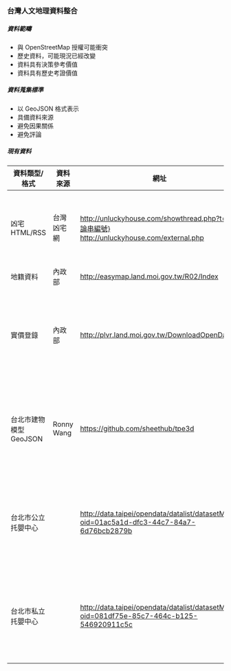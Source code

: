 ### 台灣人文地理資料整合

##### 資料範疇
* 與 OpenStreetMap 授權可能衝突
* 歷史資料，可能現況已經改變
* 資料具有決策參考價值
* 資料具有歷史考證價值

##### 資料蒐集標準
* 以 GeoJSON 格式表示
* 具備資料來源
* 避免因果關係
* 避免評論

##### 現有資料
資料類型/格式 | 資料來源 | 網址 | 授權
---- | ---- | ---- | ----
凶宅<br>HTML/RSS | 台灣凶宅網 | http://unluckyhouse.com/showthread.php?t={討論串編號}<br>http://unluckyhouse.com/external.php | 需要問一下站長
地籍資料 | 內政部 | http://easymap.land.moi.gov.tw/R02/Index |
實價登錄 | 內政部 | http://plvr.land.moi.gov.tw/DownloadOpenData | [政府開放資料授權 v1](http://data.gov.tw/?q=principle)
台北市建物模型 GeoJSON | Ronny Wang | https://github.com/sheethub/tpe3d | [政府開放資料授權 v1](http://data.gov.tw/?q=principle)
台北市公立托嬰中心 | | http://data.taipei/opendata/datalist/datasetMeta?oid=01ac5a1d-dfc3-44c7-84a7-6d76bcb2879b | [政府開放資料授權 v1](http://data.gov.tw/?q=principle)
台北市私立托嬰中心 | | http://data.taipei/opendata/datalist/datasetMeta?oid=081df75e-85c7-464c-b125-546920911c5c | [政府開放資料授權 v1](http://data.gov.tw/?q=principle)

